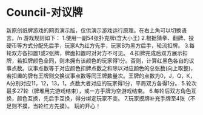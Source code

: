 # Council-对议牌
新原创纸牌游戏的网页演示版，仅供演示游戏运行原理。在右上角可以切换语言。/n
游戏规则如下：
1.使用一副54张扑克牌(含大小王)
2.根据猜拳、翻牌、投硬币等方式分配先后手，玩家A为红方先手，玩家B为黑方后手，轮流扣牌。
3.每轮双方各扣置1或2张牌，牌面扣置时对对方不可见。
4.扣牌完成后双方展示扣牌，若扣牌颜色全同，则未拥有该颜色的玩家得1分。否则，计算红黑色各自的议事点数。议事点数等于对应颜色扣牌点数之和除以对应颜色的总张数(向上取整)，若扣置的牌有王牌则交换议事点数等同王牌数量次。王牌的点数为0，J，Q，K，A分别对应11，12，13，1。点数大者对应的玩家得1分，平局双方各得1分。
5.轮次最多27轮（牌堆用完游戏结束），或一方手牌为空游戏结束。
6.每轮后双方角色互换，颜色互换，先后手互换，得分绑定玩家不变。
7.玩家摸牌补充手牌至4张（不足则不摸，当轮红方先摸）。
玩的开心！
